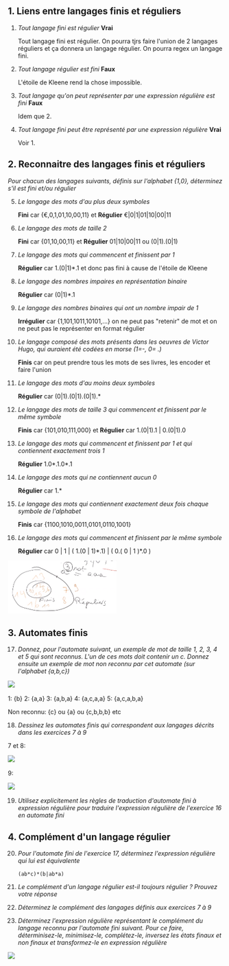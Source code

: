 ## 1. Liens entre langages finis et réguliers
1. *Tout langage fini est régulier*
	**Vrai**

	Tout langage fini est régulier. On pourra tjrs faire l'union de 2 langages réguliers et ça donnera un langage régulier. On pourra regex un langage fini.

2. *Tout langage régulier est fini*
	**Faux**

	L'étoile de Kleene rend la chose impossible.

3. *Tout langage qu'on peut représenter par une expression régulière est fini*
	**Faux**

	Idem que 2.

4. *Tout langage fini peut être représenté par une expression régulière*
	**Vrai**
	
	Voir 1.

## 2. Reconnaitre des langages finis et réguliers

*Pour chacun des langages suivants, définis sur l'alphabet {1,0}, déterminez s'il est fini et/ou
régulier*

5. *Le langage des mots d'au plus deux symboles*

	**Fini** car {€,0,1,01,10,00,11} et **Régulier** €|0|1|01|10|00|11
	
6. *Le langage des mots de taille 2*

	**Fini** car {01,10,00,11} et **Régulier** 01|10|00|11 ou (0|1).(0|1)

7. *Le langage des mots qui commencent et finissent par 1*

	**Régulier** car 1.(0|1)*.1 et donc pas fini à cause de l'étoile de Kleene

8. *Le langage des nombres impaires en représentation binaire*

	**Régulier** car (0|1)*.1

9. *Le langage des nombres binaires qui ont un nombre impair de 1*

	**Irrégulier** car {1,101,1011,10101,...} on ne peut pas "retenir" de mot et on ne peut pas le représenter en format régulier

10. *Le langage composé des mots présents dans les oeuvres de Victor Hugo, qui auraient été codées en morse (1=-, 0= .)*

	**Finis** car on peut prendre tous les mots de ses livres, les encoder et faire l'union 

11. *Le langage des mots d'au moins deux symboles*

	**Régulier** car (0|1).(0|1).(0|1).*

12. *Le langage des mots de taille 3 qui commencent et finissent par le même symbole*

	**Finis** car {101,010,111,000} et **Régulier** car 1.(0|1).1 | 0.(0|1).0

13. *Le langage des mots qui commencent et finissent par 1 et qui contiennent exactement trois 1*

	**Régulier** 1.0*.1.0*.1

14. *Le langage des mots qui ne contiennent aucun 0*

	**Régulier** car 1.*

15. *Le langage des mots qui contiennent exactement deux fois chaque symbole de l'alphabet*

	**Finis** car {1100,1010,0011,0101,0110,1001}

16. *Le langage des mots qui commencent et finissent par le même symbole*

	**Régulier** car 0 | 1 | ( 1.(0 | 1)\*.1) | ( 0.( 0 | 1 )*.0 )
	
![](https://github.com/MaskedBelgian/theoriedeslangageTP/blob/main/Capture%20d%E2%80%99%C3%A9cran%202020-10-27%20195951.png)

## 3. Automates finis

17. *Donnez, pour l'automate suivant, un exemple de mot de taille 1, 2, 3, 4 et 5 qui sont reconnus. L'un de ces mots doit contenir un c. Donnez ensuite un exemple de mot non reconnu par cet automate (sur l'alphabet {a,b,c})*

![](https://i.ibb.co/whq6gnS/Capture-d-cran-2020-10-26-175054.png)

1: {b}
2: {a,a}
3: {a,b,a}
4: {a,c,a,a}
5: {a,c,a,b,a}

Non reconnu: {c} ou {a} ou {c,b,b,b} etc

18.  *Dessinez les automates finis qui correspondent aux langages décrits dans les exercices 7 à 9*

7 et 8:

![](https://github.com/MaskedBelgian/theoriedeslangageTP/blob/main/TP1-Th%C3%A9orieLangage.jpg)

9:

![](https://github.com/MaskedBelgian/theoriedeslangageTP/blob/main/TP1-Th%C3%A9orieLangage2.jpg)

19. *Utilisez explicitement les règles de traduction d'automate fini à expression régulière pour traduire l'expression régulière de l'exercice 16 en automate fini*

## 4. Complément d'un langage régulier

20. *Pour l'automate fini de l'exercice 17, déterminez l'expression régulière qui lui est équivalente*

		(ab*c)*(b|ab*a)

21.  *Le complément d'un langage régulier est-il toujours régulier ? Prouvez votre réponse*

22. *Déterminez le complément des langages définis aux exercices 7 à 9*

23. *Déterminez l'expression régulière représentant le complément du langage reconnu par l'automate fini suivant. Pour ce faire, déterminisez-le, minimisez-le, complétez-le, inversez les états finaux et non finaux et transformez-le en expression régulière*

![](https://i.ibb.co/syYdWTd/Capture-d-cran-2020-10-26-183623.png)
